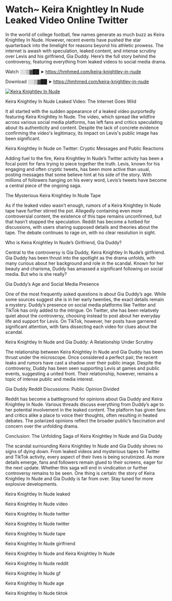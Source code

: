 # Watch~ Keira Knightley In Nude Leaked Video Online Twitter

In the world of college football, few names generate as much buzz as Keira Knightley In Nude. However, recent events have pushed the star quarterback into the limelight for reasons beyond his athletic prowess. The internet is awash with speculation, leaked content, and intense scrutiny over Levis and his girlfriend, Gia Duddy. Here’s the full story behind the controversy, featuring everything from leaked videos to social media drama.

Watch ░░▒▓██ ➤ https://hmhmed.com/keira-knightley-in-nude

Download ░░▒▓██ ➤ https://hmhmed.com/keira-knightley-in-nude

[![Keira Knightley In Nude](https://i.imgur.com/dJHk4Zq.gif)](https://hmhmed.com/keira-knightley-in-nude)

Keira Knightley In Nude Leaked Video: The Internet Goes Wild

It all started with the sudden appearance of a leaked video purportedly featuring Keira Knightley In Nude. The video, which spread like wildfire across various social media platforms, has left fans and critics speculating about its authenticity and content. Despite the lack of concrete evidence confirming the video's legitimacy, its impact on Levis's public image has been significant.

Keira Knightley In Nude on Twitter: Cryptic Messages and Public Reactions

Adding fuel to the fire, Keira Knightley In Nude’s Twitter activity has been a focal point for fans trying to piece together the truth. Levis, known for his engaging and often cryptic tweets, has been more active than usual, posting messages that some believe hint at his side of the story. With millions of followers hanging on his every word, Levis’s tweets have become a central piece of the ongoing saga.

The Mysterious Keira Knightley In Nude Tape

As if the leaked video wasn’t enough, rumors of a Keira Knightley In Nude tape have further stirred the pot. Allegedly containing even more controversial content, the existence of this tape remains unconfirmed, but that hasn’t stopped the speculation. Reddit has become a hotbed for discussions, with users sharing supposed details and theories about the tape. The debate continues to rage on, with no clear resolution in sight.

Who is Keira Knightley In Nude’s Girlfriend, Gia Duddy?

Central to the controversy is Gia Duddy, Keira Knightley In Nude’s girlfriend. Gia Duddy has been thrust into the spotlight as the drama unfolds, with many curious about her background and role in the scandal. Known for her beauty and charisma, Duddy has amassed a significant following on social media. But who is she really?

Gia Duddy’s Age and Social Media Presence

One of the most frequently asked questions is about Gia Duddy’s age. While some sources suggest she is in her early twenties, the exact details remain a mystery. Duddy’s presence on social media platforms like Twitter and TikTok has only added to the intrigue. On Twitter, she has been relatively quiet about the controversy, choosing instead to post about her everyday life and support for Levis. On TikTok, however, her posts have garnered significant attention, with fans dissecting each video for clues about the scandal.

Keira Knightley In Nude and Gia Duddy: A Relationship Under Scrutiny

The relationship between Keira Knightley In Nude and Gia Duddy has been thrust under the microscope. Once considered a perfect pair, the recent leaks and rumors have cast a shadow over their public image. Despite the controversy, Duddy has been seen supporting Levis at games and public events, suggesting a united front. Their relationship, however, remains a topic of intense public and media interest.

Gia Duddy Reddit Discussions: Public Opinion Divided

Reddit has become a battleground for opinions about Gia Duddy and Keira Knightley In Nude. Various threads discuss everything from Duddy’s age to her potential involvement in the leaked content. The platform has given fans and critics alike a place to voice their thoughts, often resulting in heated debates. The polarized opinions reflect the broader public’s fascination and concern over the unfolding drama.

Conclusion: The Unfolding Saga of Keira Knightley In Nude and Gia Duddy

The scandal surrounding Keira Knightley In Nude and Gia Duddy shows no signs of dying down. From leaked videos and mysterious tapes to Twitter and TikTok activity, every aspect of their lives is being scrutinized. As more details emerge, fans and followers remain glued to their screens, eager for the next update. Whether this saga will end in vindication or further controversy remains to be seen. One thing is certain: the story of Keira Knightley In Nude and Gia Duddy is far from over. Stay tuned for more explosive developments.

Keira Knightley In Nude leaked

Keira Knightley In Nude video

Keira Knightley In Nude twitter

Keira Knightley In Nude twitter

Keira Knightley In Nude tape

Keira Knightley In Nude girlfriend

Keira Knightley In Nude and Keira Knightley In Nude

Keira Knightley In Nude reddit

Keira Knightley In Nude gf

Keira Knightley In Nude age

Keira Knightley In Nude tiktok